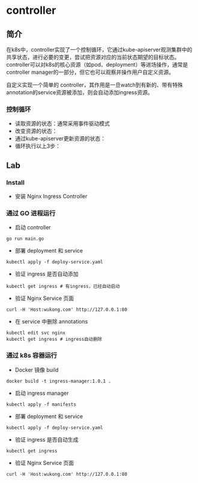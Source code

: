 # controller

## 简介

在k8s中，controller实现了一个控制循环，它通过kube-apiserver观测集群中的共享状态，进行必要的变更，尝试把资源对应的当前状态期望的目标状态。controller可以对k8s的核心资源（如pod、deployment）等进场操作，通常是controller manager的一部分，但它也可以观察并操作用户自定义资源。

自定义实现一个简单的 controller，其作用是一旦watch到有新的、带有特殊annotation的service资源被添加，则会自动添加ingress资源。

### 控制循环

- 读取资源的状态：通常采用事件驱动模式
- 改变资源的状态：
- 通过kube-apiserver更新资源的状态：
- 循环执行以上3步：






## Lab

### Install

- 安装 Nginx Ingress Controller


### 通过 GO 进程运行

- 启动 controller
```shell
go run main.go 
```

- 部署 deployment 和 service
```shell
kubectl apply -f deploy-service.yaml 
```

- 验证 ingress 是否自动添加

```shell
kubectl get ingress # 有ingress，已经自动启动 
```

- 验证 Nginx Service 页面
```shell
curl -H 'Host:wukong.com' http://127.0.0.1:80
```

- 在 service 中删除 annotations

```shell
kubectl edit svc nginx
kubectl get ingress # ingress自动删除
```

### 通过 k8s 容器运行

- Docker 镜像 build
```shell
docker build -t ingress-manager:1.0.1 .
```

- 启动 ingress manager
```shell
kubectl apply -f manifests
```

- 部署 deployment 和 service
```shell
kubectl apply -f deploy-service.yaml 
```

- 验证 ingress 是否自动生成
```shell
kubectl get ingress
```

- 验证 Nginx Service 页面
```shell
curl -H 'Host:wukong.com' http://127.0.0.1:80
```

